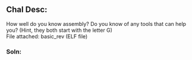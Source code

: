 ## Chal Desc:  

How well do you know assembly? Do you know of any tools that can help you? (Hint, they both start with the letter G)  
File attached: basic_rev (ELF file)

### Soln:  

